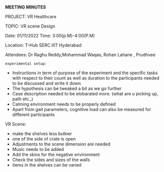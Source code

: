 ﻿

**MEETING MINUTES**

PROJECT: VR Healthcare

TOPIC: VR scene Design 

Date: 01/11/2022 Time: 3:00(p.M)-4:00(P.M)

Location: T-Hub SERC IIIT Hyderabad

Attendees: Dr Raghu Reddy,Mohammad Waqas, Rohan Lahane , Prudhvee

    experimental setup: 

 - Instructions in term of purpose of the experiment and the specific tasks with respect to  their count as well as duration to the participants needed to be discussed and write it down.
 - The hypothesis can be tweaked a bit as we go further
 -  Case description needed to be elobarated more. (what are u picking up, path etc.,)
 - Calming environment needs to be properly defined
 - Apart from gait parameters, cognitive load can also be measured for different participants 

VR Scene:

 - make the shelves less bulkier
 -  one of the side of crate is open
 - Adjustments to the scene dimension are needed
 - Music needs to be added 
 - Add the skins for the negative environment
 - Check the sides and sizes of the walls
 - items in the shelves can be varied



   
